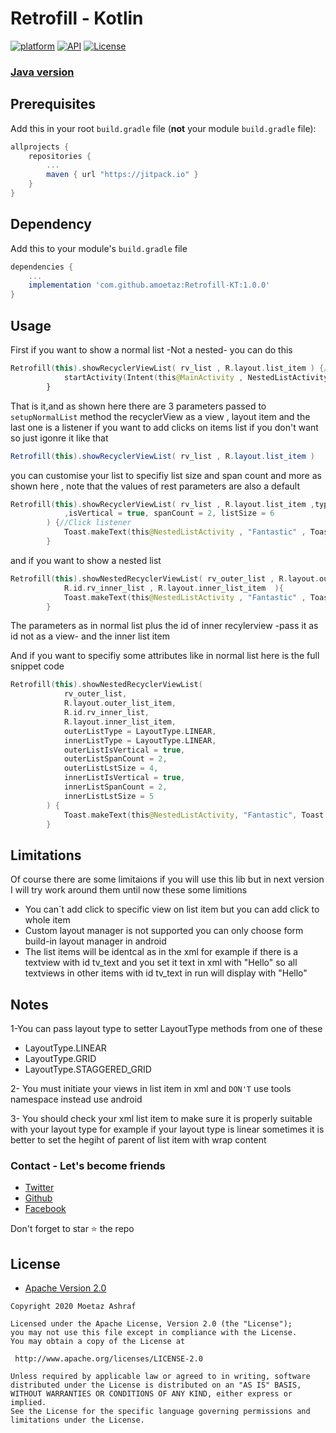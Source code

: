 # Retrofill - Kotlin
[![platform](https://img.shields.io/badge/platform-Android-yellow.svg)](https://www.android.com)
[![API](https://img.shields.io/badge/API-19%2B-brightgreen.svg?style=plastic)](https://android-arsenal.com/api?level=19)
[![License](https://img.shields.io/badge/license-Apache%202-4EB1BA.svg?style=flat-square)](https://www.apache.org/licenses/LICENSE-2.0.html)

### [Java version](https://github.com/amoetaz/Retrofill)

## Prerequisites

Add this in your root `build.gradle` file (**not** your module `build.gradle` file):

```gradle
allprojects {
	repositories {
		...
		maven { url "https://jitpack.io" }
	}
}
```

## Dependency

Add this to your module's `build.gradle` file  

```gradle
dependencies {
	...
	implementation 'com.github.amoetaz:Retrofill-KT:1.0.0'
}
```
## Usage

First if you want to show a normal list -Not a nested- you can do this

``` kotlin
Retrofill(this).showRecyclerViewList( rv_list , R.layout.list_item ) {//Click listener
            startActivity(Intent(this@MainActivity , NestedListActivity::class.java))
        }
```
That is it,and as shown here there are 3 parameters passed to `setupNormalList` method the recyclerView as a view , layout item and the last one is a listener
if you want to add clicks on items list if you don't want so just igonre it like that

``` java
Retrofill(this).showRecyclerViewList( rv_list , R.layout.list_item )  
```

you can customise your list to specifiy list size and span count and more as shown here , note that the values of rest parameters are also a default


``` kotlin
Retrofill(this).showRecyclerViewList( rv_list , R.layout.list_item ,type = LayoutType.LINEAR 
            ,isVertical = true, spanCount = 2, listSize = 6
        ) {//Click listener
            Toast.makeText(this@NestedListActivity , "Fantastic" , Toast.LENGTH_LONG).show()
        }
```
 
 and if you want to show a nested list 

``` kotlin
Retrofill(this).showNestedRecyclerViewList( rv_outer_list , R.layout.outer_list_item ,
            R.id.rv_inner_list , R.layout.inner_list_item  ){
            Toast.makeText(this@NestedListActivity , "Fantastic" , Toast.LENGTH_LONG).show()
        }
```
The parameters as in normal list plus the id of inner recylerview -pass it as id not as a view- and the inner list item

And if you want to specifiy some attributes like in normal list here is the full snippet code


``` kotlin
Retrofill(this).showNestedRecyclerViewList(
            rv_outer_list,
            R.layout.outer_list_item,
            R.id.rv_inner_list,
            R.layout.inner_list_item,
            outerListType = LayoutType.LINEAR,
            innerListType = LayoutType.LINEAR,
            outerListIsVertical = true,
            outerListSpanCount = 2,
            outerListLstSize = 4,
            innerListIsVertical = true,
            innerListSpanCount = 2,
            innerListLstSize = 5
        ) {
            Toast.makeText(this@NestedListActivity, "Fantastic", Toast.LENGTH_LONG).show()
        }
```


## Limitations
Of course there are some limitaions if you will use this lib but in next version I will try work around them
until now these some limitions
* You can`t add click to specific view on list item but you can add click to whole item 
* Custom layout manager is not supported you can only choose form build-in layout manager in android 
* The list items will be identcal as in the xml for example if there is a textview with id tv_text and you set it text in xml with "Hello" so all textviews in other items with id tv_text in run will display with "Hello"

## Notes
1-You can pass layout type to setter LayoutType methods from one of these
* LayoutType.LINEAR
* LayoutType.GRID
* LayoutType.STAGGERED_GRID

2- You must initiate your views in list item in xml and `DON'T` use tools namespace instead use android

3- You should check your xml list item to make sure it is properly suitable with your layout type for example if your layout type is linear sometimes it is better to set the hegiht of parent of list item with wrap content


### Contact - Let's become friends
- [Twitter](https://twitter.com/moetaz_ashraf)
- [Github](https://github.com/amoetaz)
- [Facebook](https://www.facebook.com/amotaz)

<p>
Don't forget to star ⭐ the repo
</p>



## License

* [Apache Version 2.0](http://www.apache.org/licenses/LICENSE-2.0.html)

```
Copyright 2020 Moetaz Ashraf

Licensed under the Apache License, Version 2.0 (the "License");
you may not use this file except in compliance with the License.
You may obtain a copy of the License at

 http://www.apache.org/licenses/LICENSE-2.0

Unless required by applicable law or agreed to in writing, software
distributed under the License is distributed on an "AS IS" BASIS,
WITHOUT WARRANTIES OR CONDITIONS OF ANY KIND, either express or implied.
See the License for the specific language governing permissions and
limitations under the License.
